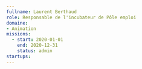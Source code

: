 ```yaml
---
fullname: Laurent Berthaud
role: Responsable de l'incubateur de Pôle emploi 
domaine:
- Animation
missions:
  - start: 2020-01-01
    end: 2020-12-31
    status: admin 
startups:
---
```

